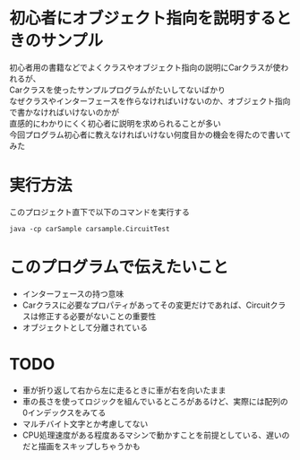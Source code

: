 
# 初心者にオブジェクト指向を説明するときのサンプル

初心者用の書籍などでよくクラスやオブジェクト指向の説明にCarクラスが使われるが、  
Carクラスを使ったサンプルプログラムがたいしてないばかり  
なぜクラスやインターフェースを作らなければいけないのか、オブジェクト指向で書かなければいけないのかが  
直感的にわかりにくく初心者に説明を求められることが多い  
今回プログラム初心者に教えなければいけない何度目かの機会を得たので書いてみた  


# 実行方法

このプロジェクト直下で以下のコマンドを実行する  

    java -cp carSample carsample.CircuitTest


# このプログラムで伝えたいこと

* インターフェースの持つ意味
* Carクラスに必要なプロパティがあってその変更だけであれば、Circuitクラスは修正する必要がないことの重要性
* オブジェクトとして分離されている


# TODO

* 車が折り返して右から左に走るときに車が右を向いたまま
* 車の長さを使ってロジックを組んでいるところがあるけど、実際には配列の0インデックスをみてる
* マルチバイト文字とか考慮してない
* CPU処理速度がある程度あるマシンで動かすことを前提としている、遅いのだと描画をスキップしちゃうかも

